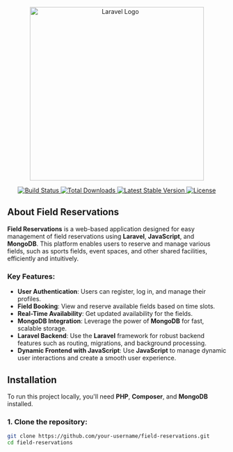<p align="center">
    <a href="https://laravel.com" target="_blank">
        <img src="https://raw.githubusercontent.com/laravel/art/master/logo-lockup/5%20SVG/2%20CMYK/1%20Full%20Color/laravel-logolockup-cmyk-red.svg" width="400" alt="Laravel Logo">
    </a>
</p>

<p align="center">
    <a href="https://github.com/your-username/field-reservations/actions">
        <img src="https://github.com/your-username/field-reservations/workflows/tests/badge.svg" alt="Build Status">
    </a>
    <a href="https://packagist.org/packages/laravel/framework">
        <img src="https://img.shields.io/packagist/dt/laravel/framework" alt="Total Downloads">
    </a>
    <a href="https://packagist.org/packages/laravel/framework">
        <img src="https://img.shields.io/packagist/v/laravel/framework" alt="Latest Stable Version">
    </a>
    <a href="https://opensource.org/licenses/MIT">
        <img src="https://img.shields.io/packagist/l/laravel/framework" alt="License">
    </a>
</p>

## About Field Reservations

**Field Reservations** is a web-based application designed for easy management of field reservations using **Laravel**, **JavaScript**, and **MongoDB**. This platform enables users to reserve and manage various fields, such as sports fields, event spaces, and other shared facilities, efficiently and intuitively.

### Key Features:
- **User Authentication**: Users can register, log in, and manage their profiles.
- **Field Booking**: View and reserve available fields based on time slots.
- **Real-Time Availability**: Get updated availability for the fields.
- **MongoDB Integration**: Leverage the power of **MongoDB** for fast, scalable storage.
- **Laravel Backend**: Use the **Laravel** framework for robust backend features such as routing, migrations, and background processing.
- **Dynamic Frontend with JavaScript**: Use **JavaScript** to manage dynamic user interactions and create a smooth user experience.



## Installation

To run this project locally, you'll need **PHP**, **Composer**, and **MongoDB** installed.

### 1. Clone the repository:
```bash
git clone https://github.com/your-username/field-reservations.git
cd field-reservations
